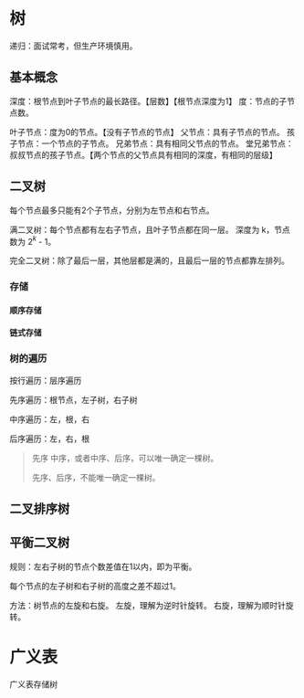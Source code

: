 # 树

递归：面试常考，但生产环境慎用。


## 基本概念

深度：根节点到叶子节点的最长路径。【层数】【根节点深度为1】
度：节点的子节点数。

叶子节点：度为0的节点。【没有子节点的节点】
父节点：具有子节点的节点。
孩子节点：一个节点的子节点。
兄弟节点：具有相同父节点的节点。
堂兄弟节点：叔叔节点的孩子节点。【两个节点的父节点具有相同的深度，有相同的层级】

## 二叉树

每个节点最多只能有2个子节点，分别为左节点和右节点。

满二叉树：每个节点都有左右子节点，且叶子节点都在同一层。
    深度为 k，节点数为 2$^k$ - 1。

完全二叉树：除了最后一层，其他层都是满的，且最后一层的节点都靠左排列。


### 存储

#### 顺序存储

#### 链式存储

### 树的遍历

按行遍历：层序遍历

先序遍历：根节点，左子树，右子树

中序遍历：左，根，右

后序遍历：左，右，根

> 先序 中序，或者中序、后序，可以唯一确定一棵树。
>
> 先序、后序，不能唯一确定一棵树。



## 二叉排序树

## 平衡二叉树

规则：左右子树的节点个数差值在1以内，即为平衡。

每个节点的左子树和右子树的高度之差不超过1。

方法：树节点的左旋和右旋。
左旋，理解为逆时针旋转。
右旋，理解为顺时针旋转。


# 广义表

广义表存储树




